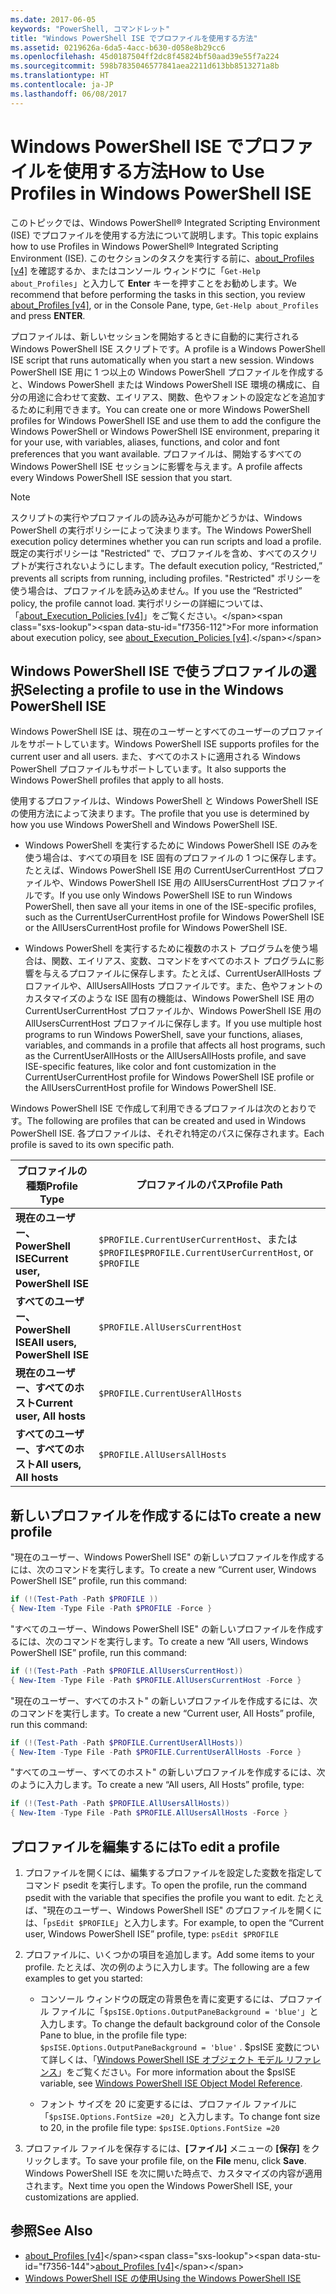 ```yaml
---
ms.date: 2017-06-05
keywords: "PowerShell, コマンドレット"
title: "Windows PowerShell ISE でプロファイルを使用する方法"
ms.assetid: 0219626a-6da5-4acc-b630-d058e8b29cc6
ms.openlocfilehash: 45d0187504ff2dc8f45824bf50aad39e55f7a224
ms.sourcegitcommit: 598b7835046577841aea2211d613bb8513271a8b
ms.translationtype: HT
ms.contentlocale: ja-JP
ms.lasthandoff: 06/08/2017
---
```

# <a name="how-to-use-profiles-in-windows-powershell-ise"></a><span data-ttu-id="f7356-103">Windows PowerShell ISE でプロファイルを使用する方法</span><span class="sxs-lookup"><span data-stu-id="f7356-103">How to Use Profiles in Windows PowerShell ISE</span></span>
<span data-ttu-id="f7356-104">このトピックでは、Windows PowerShell® Integrated Scripting Environment (ISE) でプロファイルを使用する方法について説明します。</span><span class="sxs-lookup"><span data-stu-id="f7356-104">This topic explains how to use Profiles in Windows PowerShell® Integrated Scripting Environment (ISE).</span></span> <span data-ttu-id="f7356-105">このセクションのタスクを実行する前に、[about_Profiles [v4]](https://technet.microsoft.com/library/e1d9e30a-70cc-4f36-949f-fc7cd96b4054(v=wps.630)) を確認するか、またはコンソール ウィンドウに「`Get-Help about_Profiles`」と入力して **Enter** キーを押すことをお勧めします。</span><span class="sxs-lookup"><span data-stu-id="f7356-105">We recommend that before performing the tasks in this section, you review [about_Profiles [v4]](https://technet.microsoft.com/library/e1d9e30a-70cc-4f36-949f-fc7cd96b4054(v=wps.630)), or in the Console Pane, type, `Get-Help about_Profiles` and press **ENTER**.</span></span>

<span data-ttu-id="f7356-106">プロファイルは、新しいセッションを開始するときに自動的に実行される Windows PowerShell ISE スクリプトです。</span><span class="sxs-lookup"><span data-stu-id="f7356-106">A profile is a Windows PowerShell ISE script that runs automatically when you start a new session.</span></span>  <span data-ttu-id="f7356-107">Windows PowerShell ISE 用に 1 つ以上の Windows PowerShell プロファイルを作成すると、Windows PowerShell または Windows PowerShell ISE 環境の構成に、自分の用途に合わせて変数、エイリアス、関数、色やフォントの設定などを追加するために利用できます。</span><span class="sxs-lookup"><span data-stu-id="f7356-107">You can create one or more Windows PowerShell profiles for Windows PowerShell ISE and use them to add the configure the Windows PowerShell or Windows PowerShell ISE environment, preparing it for your use, with variables, aliases, functions, and color and font preferences that you want available.</span></span> <span data-ttu-id="f7356-108">プロファイルは、開始するすべての Windows PowerShell ISE セッションに影響を与えます。</span><span class="sxs-lookup"><span data-stu-id="f7356-108">A profile affects every Windows PowerShell ISE session that you start.</span></span>

> [!NOTE]
> <span data-ttu-id="f7356-109">スクリプトの実行やプロファイルの読み込みが可能かどうかは、Windows PowerShell の実行ポリシーによって決まります。</span><span class="sxs-lookup"><span data-stu-id="f7356-109">The Windows PowerShell execution policy determines whether you can run scripts and load a profile.</span></span> <span data-ttu-id="f7356-110">既定の実行ポリシーは "Restricted" で、プロファイルを含め、すべてのスクリプトが実行されないようにします。</span><span class="sxs-lookup"><span data-stu-id="f7356-110">The default execution policy, “Restricted,” prevents all scripts from running, including profiles.</span></span> <span data-ttu-id="f7356-111">"Restricted" ポリシーを使う場合は、プロファイルを読み込めません。</span><span class="sxs-lookup"><span data-stu-id="f7356-111">If you use the “Restricted” policy, the profile cannot load.</span></span> <span data-ttu-id="f7356-112">実行ポリシーの詳細については、「[about_Execution_Policies [v4]](https://technet.microsoft.com/library/347708dc-1515-4d74-978b-8334603472e6(v=wps.630))」をご覧ください。</span><span class="sxs-lookup"><span data-stu-id="f7356-112">For more information about execution policy, see [about_Execution_Policies [v4]](https://technet.microsoft.com/library/347708dc-1515-4d74-978b-8334603472e6(v=wps.630)).</span></span>

## <a name="selecting-a-profile-to-use-in-the-windows-powershell-ise"></a><span data-ttu-id="f7356-113">Windows PowerShell ISE で使うプロファイルの選択</span><span class="sxs-lookup"><span data-stu-id="f7356-113">Selecting a profile to use in the Windows PowerShell ISE</span></span>
<span data-ttu-id="f7356-114">Windows PowerShell ISE は、現在のユーザーとすべてのユーザーのプロファイルをサポートしています。</span><span class="sxs-lookup"><span data-stu-id="f7356-114">Windows PowerShell ISE supports profiles for the current user and all users.</span></span> <span data-ttu-id="f7356-115">また、すべてのホストに適用される Windows PowerShell プロファイルもサポートしています。</span><span class="sxs-lookup"><span data-stu-id="f7356-115">It also supports the Windows PowerShell profiles that apply to all hosts.</span></span>

<span data-ttu-id="f7356-116">使用するプロファイルは、Windows PowerShell と Windows PowerShell ISE の使用方法によって決まります。</span><span class="sxs-lookup"><span data-stu-id="f7356-116">The profile that you use is determined by how you use Windows PowerShell and Windows PowerShell ISE.</span></span>

-   <span data-ttu-id="f7356-117">Windows PowerShell を実行するために Windows PowerShell ISE のみを使う場合は、すべての項目を ISE 固有のプロファイルの 1 つに保存します。たとえば、Windows PowerShell ISE 用の CurrentUserCurrentHost プロファイルや、Windows PowerShell ISE 用の AllUsersCurrentHost プロファイルです。</span><span class="sxs-lookup"><span data-stu-id="f7356-117">If you use only Windows PowerShell ISE to run Windows PowerShell, then save all your items in one of the ISE-specific profiles, such as the CurrentUserCurrentHost profile for Windows PowerShell ISE or the AllUsersCurrentHost profile for Windows PowerShell ISE.</span></span>

-   <span data-ttu-id="f7356-118">Windows PowerShell を実行するために複数のホスト プログラムを使う場合は、関数、エイリアス、変数、コマンドをすべてのホスト プログラムに影響を与えるプロファイルに保存します。たとえば、CurrentUserAllHosts プロファイルや、AllUsersAllHosts プロファイルです。また、色やフォントのカスタマイズのような ISE 固有の機能は、Windows PowerShell ISE 用の CurrentUserCurrentHost プロファイルか、Windows PowerShell ISE 用の AllUsersCurrentHost プロファイルに保存します。</span><span class="sxs-lookup"><span data-stu-id="f7356-118">If you use multiple host programs to run Windows PowerShell, save your functions, aliases, variables, and commands in a profile that affects all host programs, such as the CurrentUserAllHosts or the AllUsersAllHosts profile, and save ISE-specific features, like color and font customization in the CurrentUserCurrentHost profile for Windows PowerShell ISE profile or the AllUsersCurrentHost profile for Windows PowerShell ISE.</span></span>

<span data-ttu-id="f7356-119">Windows PowerShell ISE で作成して利用できるプロファイルは次のとおりです。</span><span class="sxs-lookup"><span data-stu-id="f7356-119">The following are profiles that can be created and used in Windows PowerShell ISE.</span></span> <span data-ttu-id="f7356-120">各プロファイルは、それぞれ特定のパスに保存されます。</span><span class="sxs-lookup"><span data-stu-id="f7356-120">Each profile is saved to its own specific path.</span></span>

| <span data-ttu-id="f7356-121">プロファイルの種類</span><span class="sxs-lookup"><span data-stu-id="f7356-121">Profile Type</span></span> | <span data-ttu-id="f7356-122">プロファイルのパス</span><span class="sxs-lookup"><span data-stu-id="f7356-122">Profile Path</span></span> |
| --- | --- |
| <span data-ttu-id="f7356-123">**現在のユーザー、PowerShell ISE**</span><span class="sxs-lookup"><span data-stu-id="f7356-123">**Current user, PowerShell ISE**</span></span>| <span data-ttu-id="f7356-124">`$PROFILE.CurrentUserCurrentHost`、または `$PROFILE`</span><span class="sxs-lookup"><span data-stu-id="f7356-124">`$PROFILE.CurrentUserCurrentHost`, or `$PROFILE`</span></span> |
| <span data-ttu-id="f7356-125">**すべてのユーザー、PowerShell ISE**</span><span class="sxs-lookup"><span data-stu-id="f7356-125">**All users, PowerShell ISE**</span></span>| `$PROFILE.AllUsersCurrentHost` |
| <span data-ttu-id="f7356-126">**現在のユーザー、すべてのホスト**</span><span class="sxs-lookup"><span data-stu-id="f7356-126">**Current user, All hosts**</span></span>| `$PROFILE.CurrentUserAllHosts` |
| <span data-ttu-id="f7356-127">**すべてのユーザー、すべてのホスト**</span><span class="sxs-lookup"><span data-stu-id="f7356-127">**All users, All hosts**</span></span> | `$PROFILE.AllUsersAllHosts` |

## <a name="to-create-a-new-profile"></a><span data-ttu-id="f7356-128">新しいプロファイルを作成するには</span><span class="sxs-lookup"><span data-stu-id="f7356-128">To create a new profile</span></span>
<span data-ttu-id="f7356-129">"現在のユーザー、Windows PowerShell ISE" の新しいプロファイルを作成するには、次のコマンドを実行します。</span><span class="sxs-lookup"><span data-stu-id="f7356-129">To create a new “Current user, Windows PowerShell ISE” profile, run this command:</span></span>

```PowerShell
if (!(Test-Path -Path $PROFILE )) 
{ New-Item -Type File -Path $PROFILE -Force }
```

<span data-ttu-id="f7356-130">"すべてのユーザー、Windows PowerShell ISE" の新しいプロファイルを作成するには、次のコマンドを実行します。</span><span class="sxs-lookup"><span data-stu-id="f7356-130">To create a new “All users, Windows PowerShell ISE” profile, run this command:</span></span>

```PowerShell
if (!(Test-Path -Path $PROFILE.AllUsersCurrentHost)) 
{ New-Item -Type File -Path $PROFILE.AllUsersCurrentHost -Force }
```

<span data-ttu-id="f7356-131">"現在のユーザー、すべてのホスト" の新しいプロファイルを作成するには、次のコマンドを実行します。</span><span class="sxs-lookup"><span data-stu-id="f7356-131">To create a new “Current user, All Hosts” profile, run this command:</span></span>

```PowerShell
if (!(Test-Path -Path $PROFILE.CurrentUserAllHosts)) 
{ New-Item -Type File -Path $PROFILE.CurrentUserAllHosts -Force }
```

<span data-ttu-id="f7356-132">"すべてのユーザー、すべてのホスト" の新しいプロファイルを作成するには、次のように入力します。</span><span class="sxs-lookup"><span data-stu-id="f7356-132">To create a new “All users, All Hosts” profile, type:</span></span>

```PowerShell
if (!(Test-Path -Path $PROFILE.AllUsersAllHosts)) 
{ New-Item -Type File -Path $PROFILE.AllUsersAllHosts -Force }
```

## <a name="to-edit-a-profile"></a><span data-ttu-id="f7356-133">プロファイルを編集するには</span><span class="sxs-lookup"><span data-stu-id="f7356-133">To edit a profile</span></span>

1.  <span data-ttu-id="f7356-134">プロファイルを開くには、編集するプロファイルを設定した変数を指定してコマンド psedit を実行します。</span><span class="sxs-lookup"><span data-stu-id="f7356-134">To open the profile, run the command psedit with the variable that specifies the profile you want to edit.</span></span> <span data-ttu-id="f7356-135">たとえば、"現在のユーザー、Windows PowerShell ISE" のプロファイルを開くには、「`psEdit $PROFILE`」と入力します。</span><span class="sxs-lookup"><span data-stu-id="f7356-135">For example, to open the “Current user, Windows PowerShell ISE” profile, type: `psEdit $PROFILE`</span></span>

2.  <span data-ttu-id="f7356-136">プロファイルに、いくつかの項目を追加します。</span><span class="sxs-lookup"><span data-stu-id="f7356-136">Add some items to your profile.</span></span> <span data-ttu-id="f7356-137">たとえば、次の例のように入力します。</span><span class="sxs-lookup"><span data-stu-id="f7356-137">The following are a few examples to get you started:</span></span>

    -   <span data-ttu-id="f7356-138">コンソール ウィンドウの既定の背景色を青に変更するには、プロファイル ファイルに「`$psISE.Options.OutputPaneBackground = 'blue'`」と入力します。</span><span class="sxs-lookup"><span data-stu-id="f7356-138">To change the default background color of the Console Pane to blue, in the profile file type: `$psISE.Options.OutputPaneBackground = 'blue'` .</span></span> <span data-ttu-id="f7356-139">$psISE 変数について詳しくは、「[Windows PowerShell ISE オブジェクト モデル リファレンス](#windows-powershell-ise-object-model-reference)」をご覧ください。</span><span class="sxs-lookup"><span data-stu-id="f7356-139">For more information about the $psISE variable, see [Windows PowerShell ISE Object Model Reference](#windows-powershell-ise-object-model-reference).</span></span>

    -   <span data-ttu-id="f7356-140">フォント サイズを 20 に変更するには、プロファイル ファイルに「`$psISE.Options.FontSize =20`」と入力します。</span><span class="sxs-lookup"><span data-stu-id="f7356-140">To change font size to 20, in the profile file type: `$psISE.Options.FontSize =20`</span></span>

3.  <span data-ttu-id="f7356-141">プロファイル ファイルを保存するには、**[ファイル]** メニューの **[保存]** をクリックします。</span><span class="sxs-lookup"><span data-stu-id="f7356-141">To save your profile file, on the **File** menu, click **Save**.</span></span> <span data-ttu-id="f7356-142">Windows PowerShell ISE を次に開いた時点で、カスタマイズの内容が適用されます。</span><span class="sxs-lookup"><span data-stu-id="f7356-142">Next time you open the Windows PowerShell ISE, your customizations are applied.</span></span>

## <a name="see-also"></a><span data-ttu-id="f7356-143">参照</span><span class="sxs-lookup"><span data-stu-id="f7356-143">See Also</span></span>
- <span data-ttu-id="f7356-144">[about_Profiles [v4]](https://technet.microsoft.com/library/e1d9e30a-70cc-4f36-949f-fc7cd96b4054(v=wps.630))</span><span class="sxs-lookup"><span data-stu-id="f7356-144">[about_Profiles [v4]](https://technet.microsoft.com/library/e1d9e30a-70cc-4f36-949f-fc7cd96b4054(v=wps.630))</span></span>
- [<span data-ttu-id="f7356-145">Windows PowerShell ISE の使用</span><span class="sxs-lookup"><span data-stu-id="f7356-145">Using the Windows PowerShell ISE</span></span>](Using-the-Windows-PowerShell-ISE.md)

